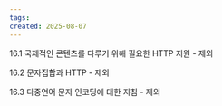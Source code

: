 ```yaml
---
tags: 
created: 2025-08-07
---
```

16.1 국제적인 콘텐츠를 다루기 위해 필요한 HTTP 지원 - 제외

16.2 문자집합과 HTTP - 제외

16.3 다중언어 문자 인코딩에 대한 지침 - 제외